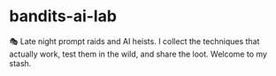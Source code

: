 # bandits-ai-lab

🎭 Late night prompt raids and AI heists. I collect the techniques that actually work, test them in the wild, and share the loot. Welcome to my stash.
